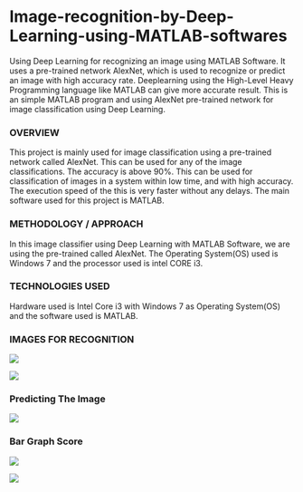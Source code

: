 # Image-recognition-by-Deep-Learning-using-MATLAB-softwares
Using Deep Learning for recognizing an image using MATLAB Software.
It uses a pre-trained network AlexNet, which is used to recognize or predict an image with high accuracy rate.
Deeplearning using the High-Level Heavy Programming language like MATLAB can give more accurate result. This is an simple MATLAB program and using AlexNet pre-trained network for image classification using Deep Learning.

### OVERVIEW

This project is mainly used for image classification using a pre-trained network called AlexNet. This can be used for any of the image classifications. The accuracy is above 90%. This can be used for classification of images in a system within low time, and with high accuracy. The execution speed of the this is very faster without any delays. The main software used for this project is MATLAB.

### METHODOLOGY / APPROACH

In this image classifier using Deep Learning with MATLAB Software, we are using the pre-trained called AlexNet. The Operating System(OS) used is Windows 7 and the processor used is intel CORE i3.

### TECHNOLOGIES USED

Hardware used is Intel Core i3 with Windows 7 as Operating System(OS) and the software used is MATLAB.
### IMAGES FOR RECOGNITION

![](https://github.com/akhilaku/Image-recognition-by-Deep-Learning-using-MATLAB-softwares/blob/master/1.jpg)

![](https://github.com/akhilaku/Image-recognition-by-Deep-Learning-using-MATLAB-softwares/blob/master/Pre-trained%20network-%20AlexNet%20layers.jpg)

### Predicting The Image 

![](https://github.com/akhilaku/Image-recognition-by-Deep-Learning-using-MATLAB-softwares/blob/master/predictionP2.jpg)

### Bar Graph Score

![](https://github.com/akhilaku/Image-recognition-by-Deep-Learning-using-MATLAB-softwares/blob/master/Investigation%20Prediction%20bargraph.jpg)

![](https://github.com/akhilaku/Image-recognition-by-Deep-Learning-using-MATLAB-softwares/blob/master/bargraph%20of%20recognized%20image(predicted).jpg)

